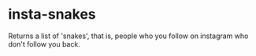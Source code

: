 # insta-snakes
Returns a list of 'snakes', that is, people who you follow on instagram who don't follow you back.
